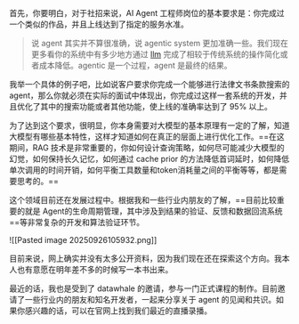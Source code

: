 首先，你要明白，对于社招来说，AI Agent 工程师岗位的基本要求是：你完成过一个类似的作品，并且上线达到了指定的服务水准。

> 说 agent 其实并不算很准确，说 agentic system 更加准确一些。我们现在更多看你的系统中有多少地方通过 [llm](https://zhida.zhihu.com/search?content_id=747321246&content_type=Answer&match_order=1&q=llm&zhida_source=entity) 完成了相较于传统系统的操作简化或者成本降低。agentic 是一个过程，agent 是最终的结果。

我举一个具体的例子吧，比如说客户要求你完成一个能够进行法律文书条款搜索的 agent，那么你就必须在实际的面试中体现出，你完成过这样一套系统的开发，并且优化了其中的搜索功能或者其他功能，使上线的准确率达到了 95% 以上。

为了达到这个要求，很明显，你本身需要对大模型的基本原理有一定的了解，知道大模型有哪些基本特性，这样才知道如何在真正的层面上进行优化工作。==在这期间，RAG 技术是非常重要的，你如何设计查询策略，如何尽可能减少大模型的幻觉，如何保持长久记忆，如何通过 cache prior 的方法降低首词延时，如何降低单次调用的时间开销，如何平衡工具数量和token消耗量之间的平衡等等，都是需要思考的。==

这个领域目前还在发展过程中。根据我和一些行业内朋友的了解，==目前比较重要的就是 Agent的生命周期管理，其中涉及到结果的验证、反馈和数据回流系统==等非常复杂的开发和算法验证环节。

![[Pasted image 20250926105932.png]]

目前来说，网上确实并没有太多公开资料，因为我们现在还在探索这个方向。我本人也有意愿在明年差不多的时候写一本书出来。

最近的话，我也是受到了 datawhale 的邀请，参与一门正式课程的制作。目前邀请了一些行业内的朋友和知名开发者，一起来分享关于 agent 的见闻和共识。如果你感兴趣的话，可以在官网上找到我们最近的直播录播。